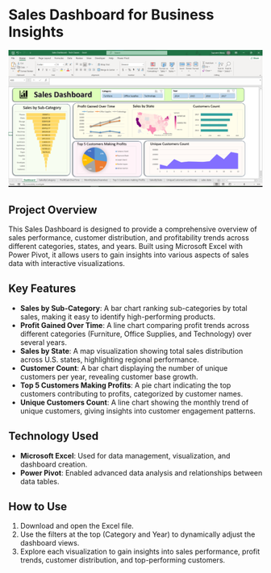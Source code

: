 # Sales Dashboard for Business Insights

![Sales Dashboard](dashboard_sc.png)

## Project Overview

This Sales Dashboard is designed to provide a comprehensive overview of sales performance, customer distribution, and profitability trends across different categories, states, and years. Built using Microsoft Excel with Power Pivot, it allows users to gain insights into various aspects of sales data with interactive visualizations.

## Key Features

- **Sales by Sub-Category**: A bar chart ranking sub-categories by total sales, making it easy to identify high-performing products.
- **Profit Gained Over Time**: A line chart comparing profit trends across different categories (Furniture, Office Supplies, and Technology) over several years.
- **Sales by State**: A map visualization showing total sales distribution across U.S. states, highlighting regional performance.
- **Customer Count**: A bar chart displaying the number of unique customers per year, revealing customer base growth.
- **Top 5 Customers Making Profits**: A pie chart indicating the top customers contributing to profits, categorized by customer names.
- **Unique Customers Count**: A line chart showing the monthly trend of unique customers, giving insights into customer engagement patterns.

## Technology Used

- **Microsoft Excel**: Used for data management, visualization, and dashboard creation.
- **Power Pivot**: Enabled advanced data analysis and relationships between data tables.

## How to Use

1. Download and open the Excel file.
2. Use the filters at the top (Category and Year) to dynamically adjust the dashboard views.
3. Explore each visualization to gain insights into sales performance, profit trends, customer distribution, and top-performing customers.
